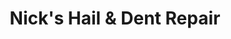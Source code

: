 ---
title: "Nick's Hail & Dent Repair"
url: /aurora/nicks-hail-und-dent-repair/
shop: Autowerkstatt
---